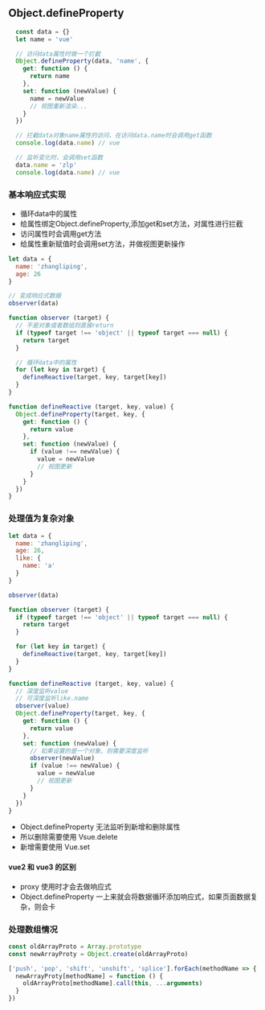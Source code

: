 ## Object.defineProperty

```js
  const data = {}
  let name = 'vue'

  // 访问data属性时做一个拦截
  Object.defineProperty(data, 'name', {
    get: function () {
      return name
    },
    set: function (newValue) {
      name = newValue
      // 视图重新渲染...
    }
  })

  // 拦截data对象name属性的访问，在访问data.name时会调用get函数
  console.log(data.name) // vue

  // 监听变化时，会调用set函数
  data.name = 'zlp'
  console.log(data.name) // vue

```
### 基本响应式实现
* 循环data中的属性
* 给属性绑定Object.defineProperty,添加get和set方法，对属性进行拦截
* 访问属性时会调用get方法
* 给属性重新赋值时会调用set方法，并做视图更新操作

```js
let data = {
  name: 'zhangliping',
  age: 26
}

// 变成响应式数据
observer(data)

function observer (target) {
  // 不是对象或者数组则直接return
  if (typeof target !== 'object' || typeof target === null) {
    return target
  }

  // 循环data中的属性
  for (let key in target) {
    defineReactive(target, key, target[key])
  }
}

function defineReactive (target, key, value) {
  Object.defineProperty(target, key, {
    get: function () {
      return value
    },
    set: function (newValue) {
      if (value !== newValue) {
        value = newValue
        // 视图更新
      }
    }
  })
}
```

### 处理值为复杂对象
```js
let data = {
  name: 'zhangliping',
  age: 26,
  like: {
    name: 'a'
  }
}

observer(data)

function observer (target) {
  if (typeof target !== 'object' || typeof target === null) {
    return target
  }

  for (let key in target) {
    defineReactive(target, key, target[key])
  }
}

function defineReactive (target, key, value) {
  // 深度监听value
  // 可深度监听like.name
  observer(value)
  Object.defineProperty(target, key, {
    get: function () {
      return value
    },
    set: function (newValue) {
      // 如果设置的是一个对象，则需要深度监听
      observer(newValue)
      if (value !== newValue) {
        value = newValue
        // 视图更新
      }
    }
  })
}
```
* Object.defineProperty 无法监听到新增和删除属性
* 所以删除需要使用 Vsue.delete
* 新增需要使用 Vue.set

#### vue2 和 vue3 的区别
* proxy 使用时才会去做响应式
* Object.defineProperty 一上来就会将数据循环添加响应式，如果页面数据复杂，则会卡

### 处理数组情况

```js
const oldArrayProto = Array.prototype
const newArrayProty = Object.create(oldArrayProto)

['push', 'pop', 'shift', 'unshift', 'splice'].forEach(methodName => {
  newArrayProty[methodName] = function () {
    oldArrayProto[methodName].call(this, ...arguments)
  }
})

```